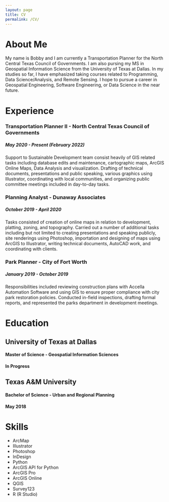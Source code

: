 ```yaml
---
layout: page
title: CV
permalink: /CV/
---
```


# **About Me**
My name is Bobby and I am currently a Transportation Planner for the North Central Texas Council of Governments. I am also pursing my MS in Geospatial Information Science from the University of Texas at Dallas. In my studies so far, I have emphasized taking courses related to Programming, Data Science/Analysis, and Remote Sensing. I hope to pursue a career in Geospatial Engineering, Software Engineering, or Data Science in the near future. 

# Experience
### Transportation Planner II - North Central Texas Council of Governments
##### May 2020 - Present (February 2022)
Support to Sustainable Development team consist heavily of GIS related tasks including database edits and maintenance, cartographic maps, ArcGIS Online Maps, Data Analysis and visualization. Drafting of technical documents, presentations and public speaking, various graphics using Illustrator, coordinating with local communities, and organizing public committee meetings included in day-to-day tasks.

### Planning Analyst - Dunaway Associates
##### October 2019 - April 2020
Tasks consisted of creation of online maps in relation to development, platting, zoning, and topography. Carried out a number of additional tasks including but not limited to creating presentations and speaking publicly, site renderings using Photoshop, importation and designing of maps using ArcGIS to Illustrator, writing technical documents, AutoCAD work, and coordinating with clients.

### Park Planner - City of Fort Worth
##### January 2019 - October 2019
Responsibilities included reviewing construction plans with Accella Automation Software and using GIS to ensure proper compliance with city park restoration policies. Conducted in-field inspections, drafting formal reports, and represented the parks department in development meetings.

# Education
## University of Texas at Dallas 
#### Master of Science - Geospatial Information Sciences
#### In Progress

## Texas A&M University 
#### Bachelor of Science - Urban and Regional Planning
#### May 2018

# Skills
- ArcMap
- Illustrator
- Photoshop
- InDesign
- Python
- ArcGIS API for Python
- ArcGIS Pro
- ArcGIS Online
- QGIS
- Survey123
- R (R Studio)
